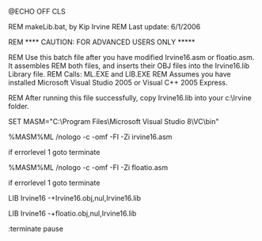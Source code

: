 @ECHO OFF
CLS

REM makeLib.bat, by Kip Irvine
REM Last update: 6/1/2006

REM **** CAUTION: FOR ADVANCED USERS ONLY *****

REM Use this batch file after you have modified Irvine16.asm or floatio.asm. It assembles
REM both files, and inserts their OBJ files into the Irvine16.lib Library file.
REM Calls: ML.EXE and LIB.EXE
REM Assumes you have installed Microsoft Visual Studio 2005 or Visual C++ 2005 Express.

REM After running this file successfully, copy Irvine16.lib into your c:\Irvine folder.

SET MASM="C:\Program Files\Microsoft Visual Studio 8\VC\bin\"

%MASM%ML /nologo -c -omf -Fl -Zi irvine16.asm

if errorlevel 1 goto terminate

%MASM%ML /nologo -c -omf -Fl -Zi floatio.asm

if errorlevel 1 goto terminate

LIB Irvine16 -+Irvine16.obj,nul,Irvine16.lib

LIB Irvine16 -+floatio.obj,nul,Irvine16.lib

:terminate
pause
